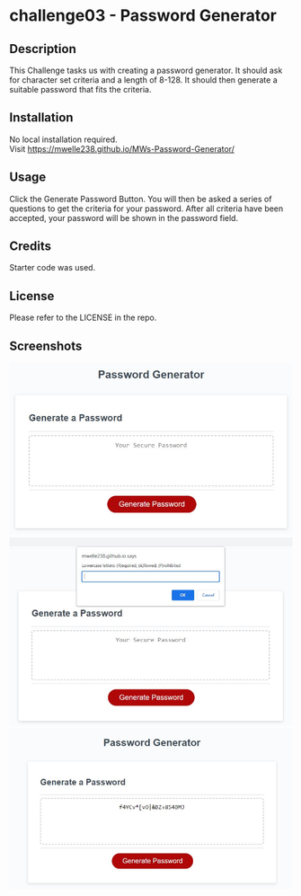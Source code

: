 # challenge03 - Password Generator

## Description

This Challenge tasks us with creating a password generator.  It should ask for character set criteria and a length of 8-128.  It should then generate a suitable password that fits the criteria.

## Installation

No local installation required.  
Visit https://mwelle238.github.io/MWs-Password-Generator/

## Usage

Click the Generate Password Button.  You will then be asked a series of questions to get the criteria for your password.  After all criteria have been accepted, your password will be shown in the password field.

## Credits

Starter code was used.

## License

Please refer to the LICENSE in the repo.

## Screenshots

![open page snip](https://github.com/mwelle238/MWs-Password-Generator/blob/main/screenshots/image1.JPG?raw=true)
![click button snip](https://github.com/mwelle238/MWs-Password-Generator/blob/main/screenshots/Image2.JPG?raw=true)
![generated password snip](https://github.com/mwelle238/MWs-Password-Generator/blob/main/screenshots/image3.JPG?raw=true)
